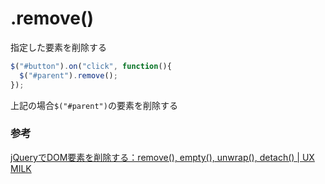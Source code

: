 # .remove()

指定した要素を削除する

```js
$("#button").on("click", function(){
  $("#parent").remove();
});
```

上記の場合`$("#parent")`の要素を削除する

### 参考

[jQueryでDOM要素を削除する：remove\(\), empty\(\), unwrap\(\), detach\(\) \| UX MILK](https://uxmilk.jp/10889)